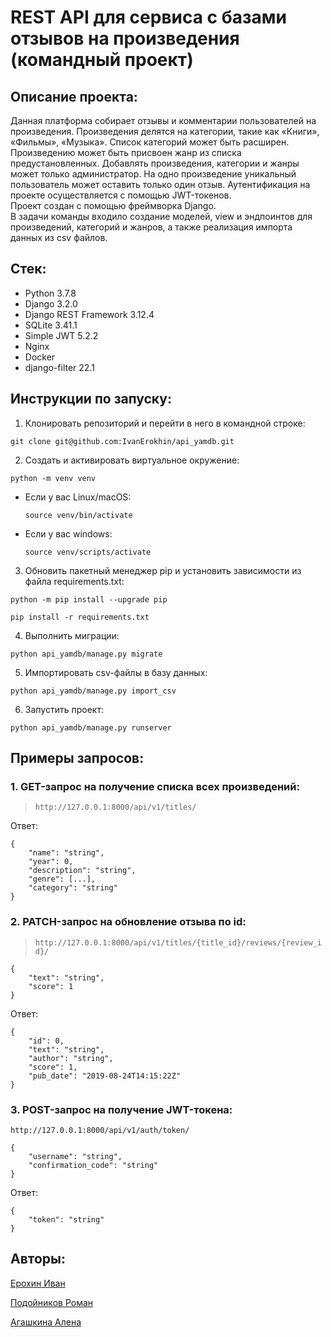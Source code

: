 # REST API для сервиса с базами отзывов на произведения (командный проект)

## Описание проекта:
Данная платформа собирает отзывы и комментарии пользователей на произведения. Произведения делятся на категории, такие как «Книги», «Фильмы», «Музыка». Список категорий может быть расширен. Произведению может быть присвоен жанр из списка предустановленных. Добавлять произведения, категории и жанры может только администратор. На одно произведение уникальный пользователь может оставить только один отзыв. Аутентификация на проекте осуществляется с помощью JWT-токенов.  
Проект создан с помощью фреймворка Django.  
В задачи команды входило создание моделей, view и эндпоинтов для произведений, категорий и жанров, а также реализация импорта данных из csv файлов.  

## Стек:
- Python 3.7.8
- Django 3.2.0
- Django REST Framework 3.12.4
- SQLite 3.41.1
- Simple JWT 5.2.2
- Nginx
- Docker
- django-filter 22.1

## Инструкции по запуску:
1. Клонировать репозиторий и перейти в него в командной строке:
```
git clone git@github.com:IvanErokhin/api_yamdb.git
```
2. Cоздать и активировать виртуальное окружение:
```
python -m venv venv
```
* Если у вас Linux/macOS:
    ```
    source venv/bin/activate
    ```
* Если у вас windows:

    ```
    source venv/scripts/activate
    ```
3. Обновить пакетный менеджер pip и установить зависимости из файла requirements.txt:
```
python -m pip install --upgrade pip

pip install -r requirements.txt
```
4. Выполнить миграции:
```
python api_yamdb/manage.py migrate
```
5. Импортировать csv-файлы в базу данных:
```
python api_yamdb/manage.py import_csv
```
6. Запустить проект:
```
python api_yamdb/manage.py runserver
```

## Примеры запросов:
### 1. GET-запрос на получение списка всех произведений:
>`http://127.0.0.1:8000/api/v1/titles/`

Ответ:
```
{
    "name": "string",
    "year": 0,
    "description": "string",
    "genre": [...],
    "category": "string"
}
```
### 2. PATCH-запрос на обновление отзыва по id:
>`http://127.0.0.1:8000/api/v1/titles/{title_id}/reviews/{review_id}/`
```
{
    "text": "string",
    "score": 1
}
```
Ответ:
```
{
    "id": 0,
    "text": "string",
    "author": "string",
    "score": 1,
    "pub_date": "2019-08-24T14:15:22Z"
}
```

### 3. POST-запрос на получение JWT-токена:
`http://127.0.0.1:8000/api/v1/auth/token/`
```
{
    "username": "string",
    "confirmation_code": "string"
}
```
Ответ:
```
{
    "token": "string"
}
```

## Авторы:
[Ерохин Иван](https://github.com/IvanErokhin)

[Подойников Роман](https://github.com/RomanPodoynikov)

[Агашкина Алена](https://github.com/MAlena-ind)
